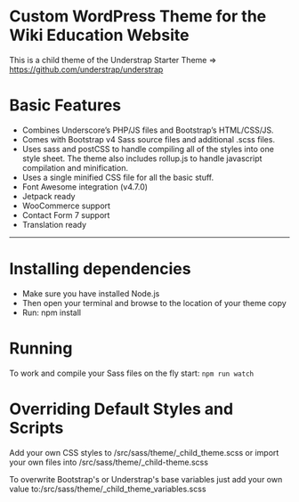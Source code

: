 # Custom WordPress Theme for the Wiki Education Website

This is a child theme of the Understrap Starter Theme => https://github.com/understrap/understrap

# Basic Features
- Combines Underscore’s PHP/JS files and Bootstrap’s HTML/CSS/JS.
- Comes with Bootstrap v4 Sass source files and additional .scss files.
- Uses sass and postCSS to handle compiling all of the styles into one style sheet. The theme also includes rollup.js to handle javascript compilation and minification.
- Uses a single minified CSS file for all the basic stuff.
- Font Awesome integration (v4.7.0)
- Jetpack ready
- WooCommerce support
- Contact Form 7 support
- Translation ready

---

# Installing dependencies
- Make sure you have installed Node.js
- Then open your terminal and browse to the location of your theme copy
- Run: npm install

# Running
To work and compile your Sass files on the fly start:
`npm run watch`

# Overriding Default Styles and Scripts
Add your own CSS styles to /src/sass/theme/_child_theme.scss or import your own files into /src/sass/theme/_child-theme.scss

To overwrite Bootstrap's or Understrap's base variables just add your own value to:/src/sass/theme/_child_theme_variables.scss
